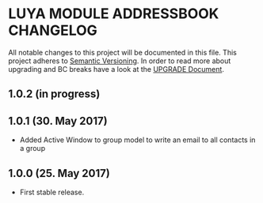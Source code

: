 # LUYA MODULE ADDRESSBOOK CHANGELOG

All notable changes to this project will be documented in this file. This project adheres to [Semantic Versioning](http://semver.org/).
In order to read more about upgrading and BC breaks have a look at the [UPGRADE Document](UPGRADE.md).

1.0.2 (in progress)
----------------------


1.0.1 (30. May 2017)
----------------------

+ Added Active Window to group model to write an email to all contacts in a group

1.0.0 (25. May 2017)
----------------------

+ First stable release.
